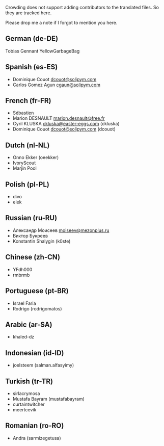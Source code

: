 Crowding does not support adding contributors to the translated files.
So they are tracked here.

Please drop me a note if I forgot to mention you here.

## German (de-DE)
  Tobias Gennant
  YellowGarbageBag

## Spanish (es-ES)
  * Dominique Couot <dcouot@solipym.com>
  * Carlos Gomez Agun <cgaun@solipym.com>

## French (fr-FR)
  * Sébastien
  * Marion DESNAULT <marion.desnault@free.fr>
  * Cyril KLUSKA <ckluska@easter-eggs.com> (ckluska)
  * Dominique Couot <dcouot@solipym.com> (dcouot)

## Dutch (nl-NL)
  * Onno Ekker (oeekker)
  * IvoryScout
  * Marjin Pool

## Polish (pl-PL)
  * divo
  * elek

## Russian (ru-RU)
  * Александр Моисеев <moiseev@mezonplus.ru>
  * Виктор Букреев
  * Konstantin Shalygin (k0ste)

## Chinese (zh-CN)
  * YFdh000
  * rmbrmb

## Portuguese (pt-BR)
  * Israel Faria
  * Rodrigo (rodrigomatos)

## Arabic (ar-SA)
  * khaled-dz

## Indonesian (id-ID)
  * joelsteem (salman.alfasyimy)

## Turkish (tr-TR)
  * sirlacrymosa
  * Mustafa Bayram (mustafabayram)
  * curtaintwitcher
  * meertcevik

## Romanian (ro-RO)
  * Andra (sarmizegetusa)